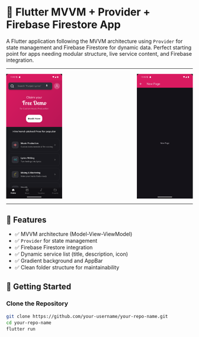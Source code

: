 # 🚀 Flutter MVVM + Provider + Firebase Firestore App

A Flutter application following the MVVM architecture using `Provider` for state management and Firebase Firestore for dynamic data. Perfect starting point for apps needing modular structure, live service content, and Firebase integration.

---


<div style="display: flex; justify-content: space-between; flex-wrap: wrap;">
  <img src="https://github.com/asadalpha/music-app/blob/main/assets/image1.png" alt="Screenshot 1" width="30%"/>
  <img src="https://github.com/asadalpha/music-app/blob/main/assets/image2.png" alt="Screenshot 2" width="30%"/>
</div>

---

## 🧩 Features

- ✅ MVVM architecture (Model-View-ViewModel)
- ✅ `Provider` for state management
- ✅ Firebase Firestore integration
- ✅ Dynamic service list (title, description, icon)
- ✅ Gradient background and AppBar
- ✅ Clean folder structure for maintainability

## 🔧 Getting Started

### Clone the Repository

```bash
git clone https://github.com/your-username/your-repo-name.git
cd your-repo-name
flutter run
```

